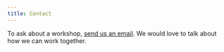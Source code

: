 ```yaml
---
title: Contact
---
```


To ask about a workshop, [send us an email](mailto:tully.mcloughlin@gmail.com). We would love to talk about how we can work together.